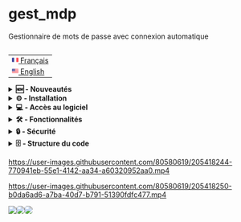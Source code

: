 # gest_mdp
Gestionnaire de mots de passe avec connexion automatique

<table align="right">
  <tr><td><a href="README.md"><img src="https://github.com/Th3o-D/Th3o-D/blob/main/images/fr-flag.png" height="13"> Français</a></td></tr>
  <tr><td><a href="README_en.md"><img src="https://github.com/Th3o-D/Th3o-D/blob/main/images/us-flag.png" height="13"> English</a></td></tr>
</table>

<details>
<summary><b> 🆕 - Nouveautés</b></summary><br>

### Dernière mise à jour 🔥

Nouvelle de technique pour faire de l'autocomplétion : le logiciel
utilise maintenant une extension pour faire de l'autocomplétion. 
Cette extension communique avec un serveur local géré par l'application.
L'extension détecte les pages de connexion et remplit automatiquement.
Le serveur lui, communique les informations de connexion à l'extension.
Cette nouvelle technique a pour avantage de résoudre de nombreux
problèmes présents auparavant avec Selenium, tels que :
+ l'obligation de lancer le navigateur dans un mode spécial depuis le logiciel
+ l'autocomplétion qui ne fonctionnait que dans le dernier onglet ouvert
+ l'impossibilité d'ouvrir plusieurs instances du navigateur
+ des problèmes de saisie de caractères accentués
+ le refus de certains sites de fonctionner en raison de la détection d'un navigateur en mode robot
+ la gestion manuelle des sites qui mettent du temps à charger avec l'option "wait"
+ la boucle infinie en cas de mauvais mot de passe qui faisait le logiciel tenter de se connecter indéfiniment

Avec cette amélioration, tous ces problèmes sont désormais du passé. L'option
"wait" étant devenue inutile, elle a été supprimée et remplacée par l'option
"submit". Cette option vous permet de décider site par site si vous voulez
que l'extension soumette automatiquement le formulaire de connexion ou
si cette dernière doit se contenter de remplir les champs.

L'extension est disponible sur le [store firefox](https://addons.mozilla.org/en-US/firefox/addon/gest_mdp/).

### Autres mises à jour 🎉

+ Nombreuses corrections de bugs et amélioration de la stabilité.
+ Nombreuses améliorations de l'interface graphique.
+ Ajouts de raccourcis claviers.
+ Génération automatique de mots de passe lors de changement de paramètres de génération.
+ Changement de l'interface graphique, passage de Tkinter à [CustomTkinter](https://github.com/TomSchimansky/CustomTkinter) :

#### Tkinter (avant) :<br>
<img src="readme_documents/old.png" width="240" height="160"><br>
#### CustomTkinter (après) :<br>
<img src="readme_documents/new.png" width="240" height="160">

</details>

<details>
<summary><b> ‍⚙️ - Installation</b></summary><br>

```bash
git clone https://github.com/Th3o-D/gest_mdp.git
cd gest_mdp
pip install -r requirements.txt
```
Si vous voulez également profiter de la fonctionnalité
de connexion automatique, il faut installer une extension pour
votre navigateur. Pour cela, rendez-vous sur le 
[store firefox](https://addons.mozilla.org/en-US/firefox/addon/gest_mdp/).

Cette extension n'est pour le moment disponible que pour Firefox, 
faites-moi savoir si vous voulez que je la rende disponible pour
Chrome ou tout autre navigateur.

#### Opérations supplémentaires pour Linux
```bash
sudo apt install python3-tk
sudo apt install xclip
sudo apt install wmctrl
```

Ces opérations peuvent être nécessaires sous linux. La première ligne
sert à installer `Tkinter` dans le cas ou l'installation avec pip échoue.
La deuxième ligne sert à installer `xclip`, qui est utilisé pour pouvoir
copier des mots de passe dans le presse-papier. La dernière ligne sert
à installer `wmctrl`, qui est utilisé pour pouvoir voir le nom des fenêtres ouvertes.
Cette fonctionnalité est utilisée pour la récupération des codes de double authentification,
elle vérifie si authy est bien ouvert. Si vous ne comptez pas utiliser cette fonctionnalité,
vous pouvez ignorer cette opération. Notez que je n'ai testé `wmctrl` que
sous Gnome, il est possible que cela ne fonctionne pas
sous d'autres environnements de bureau.


</details>

<details>
<summary><b> 💻 - Accès au logiciel</b></summary><br>

### Linux
+ <ins>Option 1 :</ins> Lancer directement le programme depuis un terminal :
`python3 /path/to/gest_mdp/main.py`


+ <ins>Option 2 :</ins> Ajouter les droits d'exécution à `main.py`, puis créer un raccourci clavier contenant la
commande `/path/to/gest_mdp/main.py`


+ <ins>Option 3 :</ins> Utiliser le fichier `gest.desktop` fourni dans le dossier `additional_resources/`.
Il faut donner les droits d'exécution aux fichiers `gest.desktop` et `main.py`. Ensuite, il faut modifier les
chemins dans le fichier `gest.desktop` pour qu'ils correspondent à votre installation. Enfin, il faut copier le fichier
dans le dossier `~/.local/share/applications/`. Cette solution rendra l'application disponible dans la liste de vos
applications.

### Windows
+ <ins>Option 1 :</ins> Lancer directement le programme depuis un terminal :
`python C:\path\to\gest_mdp\main.py`


+ <ins>Option 2 :</ins> Utiliser le fichier `gest.bat` fourni dans le dossier `additional_resources/`.
Il faut modifier les chemins dans le fichier `gest.bat` pour qu'ils correspondent
à votre installation. Vous pouvez ensuite soit utiliser directement ce fichier,
soit créer un raccourci vers ce fichier, ce qui vous permettra de définir une
icône. Une image au bon format, `logo.ico` est également disponible dans le dossier
`additional_resources/`.

</details>

<details>
<summary><b> 🛠 - Fonctionnalités</b></summary><br>

### Ajouter un mot de passe

Vous pouvez stocker des nouveaux mots de passe en cliquant
sur le bouton `Nouveau` ou dans `Options > Données > Nouveau compte`. Seul le nom du compte
et le mot de passe sont obligatoires.

+ La case `Lien` correspond au lien vers la page de connexion si vous souhaitez
mettre en place la connexion automatique pour ce compte
(incluez le lien entier avec https://).

+ La case `prio` permet de définir une priorité pour la connexion automatique
(ex : si vous avez plusieurs comptes Amazon).

+ La case `submit` permet de préciser si vous voulez que le formulaire de connexion
soit soumis automatiquement ou si le logiciel doit seulement remplir les champs.

+ La case `2FA` permet d'indiquer que ce compte possède une double authentification.

+ Les cases en dessous le champ de mot de passe correspondent aux
caractères à inclure ou non dans le mot de passe.

+ La case `no 0OIl` permet d'éviter les caractères similaires (ex : 0 et O).

Si vous ne souhaitez pas un mot de passe aléatoire,
il est possible de le saisir manuellement.

Si vous le mot de passe généré ne vous convient pas,
vous pouvez cliquer sur le bouton `Générer` pour en générer un nouveau.

### Modifier un mot de passe
Pour modifier un mot de passe, cliquez sur le bouton en forme de crayon
à côté du compte que vous souhaitez modifier. La modification suit les
mêmes règles que l'ajout.

### Supprimer un mot de passe
Pour supprimer un mot de passe, cliquez sur le bouton en forme de poubelle
à côté du compte que vous souhaitez supprimer.

### Générer un mot de passe sans l'enregistrer
Si vous souhaitez générer un mot de passe sans l'enregistrer, allez dans
`Options > Générer`. Les paramètres de génération de mot de passe sont
les mêmes que pour l'ajout d'un mot de passe.

### Connexion automatique
N'oubliez pas d'installer l'[extension](https://addons.mozilla.org/en-US/firefox/addon/gest_mdp/)
si vous souhaitez utiliser la connexion automatique.

Vous pouvez ouvrir un site internet en cliquant sur le bouton en forme de globe
à côté du compte que vous souhaitez ouvrir. La connexion automatique fonctionnera
uniquement pour les sites pour lesquels vous avez spécifié un lien de connexion.

Vous pouvez désactiver temporairement la connexion automatique en décochant la case 
`autoconnexion`. Cela aura pour effet d'éteindre le serveur local géré par l'application.

### Double authentification
Si vous avez activé la double authentification pour un compte, l'application
essayera d'ouvrir Authy, de taper le nom du compte et de récupérer le code, pour le
saisir dans votre navigateur par la suite.
Vous devez donc avoir Authy installé et configuré sur votre ordinateur. De plus,
le nom du compte voulu doit être le même nom dans Authy. Vous pouvez
modifier la fonction `get_authy_code` dans `double_auth.py` pour utiliser une autre
application de double authentification (très peu de code est à modifier).

### Préférences
Vous pouvez modifier les préférences depuis `Options > Profil > Modifier Préférences`.
Depuis cette page, vous pouvez décider d'activer ou non par défaut la connexion automatique, d'inclure
par défaut certains types de caractères dans les mots de passe générés, etc.

### Modifier le mot de passe utilisateur
Vous pouvez modifier votre mot de passe depuis `Options > Profil > Sécurité > Modifier le mot de passe utilisateur`.

### Modifier la clé de chiffrement
Vous pouvez chiffrer vos données avec une nouvelle clé de chiffrement depuis `Options > Profil > Sécurité > Changer de clé de chiffrement`.
Cette opération peut prendre du temps étant donné qu'elle nécessite la réécriture de toutes les
données (déchiffrement avec l'ancienne clé de chiffrement, chiffrement avec la nouvelle clé).
Attendez-vous à une attente de quelques secondes pour une centaine de comptes.

### Supprimer toutes les données
Vous pouvez supprimer toutes les données depuis `Options > Profil > Sécurité > Supprimer toutes les données`.

### Copier un mot de passe ou un nom d'utilisateur
Vous pouvez copier un mot de passe ou un nom d'utilisateur dans le presse-papier
en cliquant sur le bouton en forme de presse-papier à côté du compte.

### Voir un mot de passe
Vous pouvez voir un mot de passe en cliquant sur le bouton en forme d'œil
à côté du mot de passe.

### Chercher un compte
Pour chercher un compte, tapez le nom du compte recherché dans la barre de
recherche.

### Exporter les données
Toutes vos données sont stockées dans le dossier `.data/` du répertoire
de l'application. Vous pouvez donc les exporter en copiant ce dossier.
Dans ce dossier, les fichiers `master_password.txt`, `salt.txt`, `store.txt` et
`preferences.txt` contiennent respectivement votre clé de chiffrement chiffrée, votre salt,
vos données chiffrées et vos préférences.

Vous pouvez même synchroniser vos données sur plusieurs appareils,
pour cela, il faut que vous ayez installé l'application sur tous les
appareils que vous souhaitez synchroniser. Pour ce qui est des données, vous
pouvez synchroniser le dossier `.data/` sur un service de stockage entre
vos différents appareils.

Vous pouvez également récupérer vos données en clair au format JSON depuis
`Options > Données > Exporter les données`. Attention, le fichier produit contiendra
toutes vos données non chiffrées.

### Importer les données
Vous pouvez importer des données depuis `Options > Données > Importer des données`.
Le fichier doit être au format JSON et avoir été produit par l'application,
si les données ne sont pas au bon format, l'application ignore le fichier.

Si un compte avec le même nom existe déjà, l'application vous laisse le choix
d'écraser la version déjà existante, d'ignorer la version en cours d'importation,
ou de renommer la version en cours d'importation. Si vous choisissez une des
deux premières options, vous avez la possibilité d'appliquer le même choix
pour tous les autres comptes qui suivent. Si durant l'import vous ouvrez une
autre fenêtre de l'application, appuyer sur `Annuler` ou alors fermez la
boîte de dialogue, l'importation dans son entièreté sera annulée.

### Connexion persistante
Sous Linux, la connexion au logiciel sera persistante, vous n'aurez pas besoin
de vous reconnecter à chaque fois que vous lancerez l'application, mais uniquement
au premier lancement après un redémarrage de l'ordinateur. Vous tout de même
choisir de vérouiller l'application en vous déconnectant depuis `Options > Se déconnecter`.

</details>

<details><summary><b> 🔒 - Sécurité</b></summary><br>

La sécurité des données suit les mêmes principes que beaucoup d'autres logiciels similaires.
On dérive le mot de passe de l'utilisateur (avec un salt) avec une fonction
coûtant beaucoup de temps (PBKDF2-HMAC-SHA256 avec 1M d'itérations) pour obtenir une clé de chiffrement, une clé "dérivée".
(Voir [recommandation officielle](https://cryptography.io/en/latest/fernet/#using-passwords-with-fernet)
du module `cryptography`).

Cette clé pourrait être directement utilisée pour chiffrer les données,
mais cela aurait pour conséquence de devoir déchiffrer et rechiffrer toutes les données
à chaque fois que l'utilisateur change son mot de passe. Pour éviter cela, on utilise comme clé
de chiffrement une clé aléatoire générée par le module `cryptography` et on la chiffre avec la clé "dérivée".

Les fonctions liées à la sécurité sont implémentées dans le fichier [security.py](./security.py).

La puissance des ordinateurs est amenée à augmenter dans les années à venir,
la fonction de dérivation du mot de passe pourrait donc devoir être modifiée.
Voici différentes approches qui pourraient être amenées à être utilisées dans le futur
si cela devient nécessaire :
+ PBKDF2-HMAC avec SHA512 au lieu de SHA256
+ Augmentation du nombre d'itérations
+ Utilisation d'une fonction de dérivation différente (scrypt, argon2, bcrypt, etc.) en fonction de celle qui
sera jugée la plus sécurisée à ce moment-là
</details>

<details>
<summary><b> 🗄️ - Structure du code</b></summary><br>

. \
├── 📄 [LICENSE](./LICENSE) \
├── 📄 [README.md](./README.md) \
├── 📄 [README_en.md](./README_en.md) \
├── 📄 [main.py](./main.py) \
├── 📄 [gest.py](./gest.py) \
├── 📄 [control.py](./control.py) \
├── 📄 [double_auth.py](./double_auth.py) \
├── 📄 [fonctions.py](./fonctions.py) \
├── 📄 [requirements.txt](./requirements.txt) \
├── 📄 [scroll.py](./scroll.py) \
├── 📄 [security.py](./security.py) \
├── 📄 [server.py](./server.py) \
├── 📁 [.data](./.data) \
│&nbsp;&nbsp;&nbsp;&nbsp;&nbsp;&nbsp;&nbsp;&nbsp;├── 📄 [master_password.txt](./.data/master_password.txt) \
│&nbsp;&nbsp;&nbsp;&nbsp;&nbsp;&nbsp;&nbsp;&nbsp;├── 📄 [preferences.txt](./.data/preferences.txt) \
│&nbsp;&nbsp;&nbsp;&nbsp;&nbsp;&nbsp;&nbsp;&nbsp;├── 📄 [salt.txt](./.data/salt.txt) \
│&nbsp;&nbsp;&nbsp;&nbsp;&nbsp;&nbsp;&nbsp;&nbsp;└── 📄 [store.txt](./.data/store.txt) \
├── 📁 [additional_resources](./additional_resources) \
│&nbsp;&nbsp;&nbsp;&nbsp;&nbsp;&nbsp;&nbsp;&nbsp;├── 📄 [gest.bat](./additional_resources/gest.bat) \
│&nbsp;&nbsp;&nbsp;&nbsp;&nbsp;&nbsp;&nbsp;&nbsp;└── 📄 [gest.desktop](./additional_resources/gest.desktop) \
│&nbsp;&nbsp;&nbsp;&nbsp;&nbsp;&nbsp;&nbsp;&nbsp;└── 📄 [logo.ico](./additional_resources/logo.ico) \
└── 📁 [images](./images) \
&nbsp;&nbsp;&nbsp;&nbsp;&nbsp;&nbsp;&nbsp;&nbsp;&nbsp;&nbsp;&nbsp;&nbsp;├── 📄 [arial.ttf](./images/arial.ttf) \
&nbsp;&nbsp;&nbsp;&nbsp;&nbsp;&nbsp;&nbsp;&nbsp;&nbsp;&nbsp;&nbsp;&nbsp;├── 📄 [copier.png](./images/copier.png) \
&nbsp;&nbsp;&nbsp;&nbsp;&nbsp;&nbsp;&nbsp;&nbsp;&nbsp;&nbsp;&nbsp;&nbsp;├── 📄 [copier_disabled.png](./images/copier_disabled.png) \
&nbsp;&nbsp;&nbsp;&nbsp;&nbsp;&nbsp;&nbsp;&nbsp;&nbsp;&nbsp;&nbsp;&nbsp;├── 📄 [crayon.png](./images/crayon.png) \
&nbsp;&nbsp;&nbsp;&nbsp;&nbsp;&nbsp;&nbsp;&nbsp;&nbsp;&nbsp;&nbsp;&nbsp;├── 📄 [oeil.png](./images/oeil.png) \
&nbsp;&nbsp;&nbsp;&nbsp;&nbsp;&nbsp;&nbsp;&nbsp;&nbsp;&nbsp;&nbsp;&nbsp;├── 📄 [oeil_a.png](./images/oeil_a.png) \
&nbsp;&nbsp;&nbsp;&nbsp;&nbsp;&nbsp;&nbsp;&nbsp;&nbsp;&nbsp;&nbsp;&nbsp;├── 📄 [oeil_disabled.png](./images/oeil_disabled.png) \
&nbsp;&nbsp;&nbsp;&nbsp;&nbsp;&nbsp;&nbsp;&nbsp;&nbsp;&nbsp;&nbsp;&nbsp;├── 📄 [poubelle.png](./images/poubelle.png) \
&nbsp;&nbsp;&nbsp;&nbsp;&nbsp;&nbsp;&nbsp;&nbsp;&nbsp;&nbsp;&nbsp;&nbsp;├── 📄 [web.png](./images/web.png) \
&nbsp;&nbsp;&nbsp;&nbsp;&nbsp;&nbsp;&nbsp;&nbsp;&nbsp;&nbsp;&nbsp;&nbsp;└── 📄 [web_disabled.png](./images/web_disabled.png)

</details>



https://user-images.githubusercontent.com/80580619/205418244-770941eb-55e1-4142-aa34-a60320952aa0.mp4

https://user-images.githubusercontent.com/80580619/205418250-b0da6ad6-a7ba-40d7-b791-51390fdfc477.mp4


<div align="right" style="display: flex">
    <img src="https://visitor-badge.glitch.me/badge?page_id=Th3o-D/gest_mdp&left_color=gray&right_color=blue" height="20"/>
    <a href="https://github.com/Th3o-D" alt="https://github.com/Th3o-D"><img height="20" style="border-radius: 5px" src="https://img.shields.io/static/v1?style=for-the-badge&label=CREE%20PAR&message=Th3o-D&color=1182c2"></a>
    <a href="LICENSE" alt="licence"><img style="border-radius: 5px" height="20" src="https://img.shields.io/static/v1?style=for-the-badge&label=LICENSE&message=GNU+GPL+V3&color=1182c2"></a>
</div>
